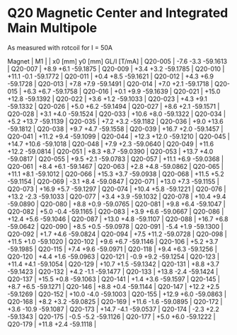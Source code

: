 Q20 Magnetic Center and Integrated Main Multipole
=================================================

As measured with rotcoil for I =  50A

Magnet  |             M1               |
        | x0 [mm]  y0 [mm] GL/I [T/mA] |
Q20-005 |    -7.6     -3.3   -59.1613  |
Q20-007 |    +8.9     +6.1   -59.1875  |
Q20-009 |    +3.4     +3.2   -59.1785  |
Q20-010 |   +11.1     -0.1   -59.1772  |
Q20-011 |    +0.4     +8.5   -59.1621  |
Q20-012 |    +4.3     +6.9   -59.1728  |
Q20-013 |    +7.8     +7.9   -59.1491  |
Q20-014 |    +7.0     +2.1   -59.1718  |
Q20-015 |    +6.3     +6.7   -59.1758  |
Q20-016 |    +0.1     +9.9   -59.1639  |
Q20-021 |   +15.0    +12.8   -59.1392  |
Q20-022 |    +3.6     +1.2   -59.1033  |
Q20-023 |    +4.3     +9.1   -59.1332  |
Q20-026 |    +5.0     +6.2   -59.1494  |
Q20-027 |    +8.6     +2.1   -59.1571  |
Q20-028 |    +3.1     +4.0   -59.1524  |
Q20-033 |   +10.6     +8.0   -59.1322  |
Q20-034 |    +5.2    +13.7   -59.1139  |
Q20-035 |    +7.2     +3.2   -59.1182  |
Q20-036 |    +9.0    +13.6   -59.1812  |
Q20-038 |    +9.7     +4.7   -59.1558  |
Q20-039 |   +16.7     +2.0   -59.1457  |
Q20-041 |   +11.2     +9.4   -59.1099  |
Q20-044 |   +12.3    +12.0   -59.1210  |
Q20-045 |   +14.7    +10.6   -59.1018  |
Q20-048 |    +7.9     +2.3   -59.0640  |
Q20-049 |   +11.6    +12.2   -59.0814  |
Q20-051 |    +8.3     +8.7   -59.0390  |
Q20-053 |   +13.7     +4.0   -59.0817  |
Q20-055 |    +9.5     +2.1   -59.0783  |
Q20-057 |   +11.1     +6.9   -59.0368  |
Q20-061 |    +8.4     +6.1   -59.1467  |
Q20-063 |    +2.8     +4.8   -59.0862  |
Q20-065 |   +11.1     +8.1   -59.1012  |
Q20-066 |   +15.3     +3.7   -59.0938  |
Q20-068 |   +11.5     +5.2   -59.1154  |
Q20-069 |    -3.1     +8.4   -59.0847  |
Q20-071 |   +13.0     +7.3   -59.1155  |
Q20-073 |   +16.9     +5.7   -59.1297  |
Q20-074 |   +10.4     +5.8   -59.1221  |
Q20-076 |   +13.2     -2.3   -59.1033  |
Q20-077 |    +3.4     +3.9   -59.1032  |
Q20-078 |   +10.4     +9.4   -59.0890  |
Q20-080 |    +8.8     +0.9   -59.0765  |
Q20-081 |    +9.8     +6.4   -59.1047  |
Q20-082 |    +5.0     -0.4   -59.1165  |
Q20-083 |    +3.9     +6.6   -59.0667  |
Q20-086 |   +12.4     +5.6   -59.1046  |
Q20-087 |   +13.0     +4.8   -59.1107  |
Q20-088 |   +16.7     +6.8   -59.0642  |
Q20-090 |    +8.5     +0.5   -59.0978  |
Q20-091 |    -5.4     +1.9   -59.1300  |
Q20-092 |    +1.7     +4.6   -59.0824  |
Q20-094 |    +7.5    +11.2   -59.0728  |
Q20-098 |   +11.5     +1.0   -59.1020  |
Q20-102 |    +9.6     +6.7   -59.1146  |
Q20-106 |    +5.2     +3.7   -59.1985  |
Q20-115 |    +7.4     +9.6   -59.0971  |
Q20-118 |    +9.4     +6.3   -59.1256  |
Q20-120 |    +4.4     +1.6   -59.0963  |
Q20-121 |    -0.9     +9.2   -59.1254  |
Q20-123 |   +11.4     +4.1   -59.1054  |
Q20-129 |   +10.7     +1.5   -59.1342  |
Q20-131 |    +8.8     +3.7   -59.1423  |
Q20-132 |    +4.2     -1.1   -59.1477  |
Q20-133 |   +13.8     -2.4   -59.1424  |
Q20-137 |   +15.5     +0.8   -59.1063  |
Q20-141 |    +1.4     +3.6   -59.1597  |
Q20-145 |    +8.7     +6.5   -59.1271  |
Q20-146 |    +8.8     +0.4   -59.1144  |
Q20-147 |   +12.2     +2.5   -59.1269  |
Q20-152 |   +10.0     -4.0   -59.1003  |
Q20-155 |   +12.9     +6.0   -59.0863  |
Q20-168 |    +8.2     +3.2   -59.0825  |
Q20-169 |   +11.6     -1.6   -59.0895  |
Q20-172 |    +3.6    -10.9   -59.1087  |
Q20-173 |   +14.7     -4.1   -59.0537  |
Q20-174 |    -2.3     +2.2   -59.1343  |
Q20-175 |    -0.5     -5.2   -59.1126  |
Q20-177 |    +5.0     +6.0   -59.1222  |
Q20-179 |   +11.8     +2.4   -59.1118  |

